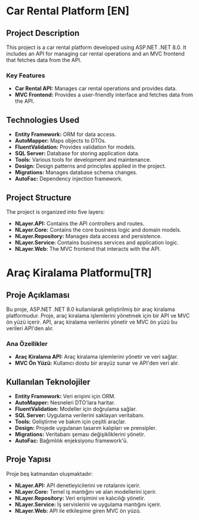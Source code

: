 # Car Rental Platform [EN]

## Project Description

This project is a car rental platform developed using ASP.NET .NET 8.0. It includes an API for managing car rental operations and an MVC frontend that fetches data from the API.

### Key Features
- **Car Rental API:** Manages car rental operations and provides data.
- **MVC Frontend:** Provides a user-friendly interface and fetches data from the API.

## Technologies Used

- **Entity Framework:** ORM for data access.
- **AutoMapper:** Maps objects to DTOs.
- **FluentValidation:** Provides validation for models.
- **SQL Server:** Database for storing application data.
- **Tools:** Various tools for development and maintenance.
- **Design:** Design patterns and principles applied in the project.
- **Migrations:** Manages database schema changes.
- **AutoFac:** Dependency injection framework.

## Project Structure

The project is organized into five layers:

- **NLayer.API:** Contains the API controllers and routes.
- **NLayer.Core:** Contains the core business logic and domain models.
- **NLayer.Repository:** Manages data access and persistence.
- **NLayer.Service:** Contains business services and application logic.
- **NLayer.Web:** The MVC frontend that interacts with the API.



# Araç Kiralama Platformu[TR]

## Proje Açıklaması

Bu proje, ASP.NET .NET 8.0 kullanılarak geliştirilmiş bir araç kiralama platformudur. Proje, araç kiralama işlemlerini yönetmek için bir API ve MVC ön yüzü içerir. API, araç kiralama verilerini yönetir ve MVC ön yüzü bu verileri API'den alır.

### Ana Özellikler
- **Araç Kiralama API:** Araç kiralama işlemlerini yönetir ve veri sağlar.
- **MVC Ön Yüzü:** Kullanıcı dostu bir arayüz sunar ve API'den veri alır.

## Kullanılan Teknolojiler

- **Entity Framework:** Veri erişimi için ORM.
- **AutoMapper:** Nesneleri DTO'lara haritar.
- **FluentValidation:** Modeller için doğrulama sağlar.
- **SQL Server:** Uygulama verilerini saklayan veritabanı.
- **Tools:** Geliştirme ve bakım için çeşitli araçlar.
- **Design:** Projede uygulanan tasarım kalıpları ve prensipler.
- **Migrations:** Veritabanı şeması değişikliklerini yönetir.
- **AutoFac:** Bağımlılık enjeksiyonu framework'ü.

## Proje Yapısı

Proje beş katmandan oluşmaktadır:

- **NLayer.API:** API denetleyicilerini ve rotalarını içerir.
- **NLayer.Core:** Temel iş mantığını ve alan modellerini içerir.
- **NLayer.Repository:** Veri erişimini ve kalıcılığı yönetir.
- **NLayer.Service:** İş servislerini ve uygulama mantığını içerir.
- **NLayer.Web:** API ile etkileşime giren MVC ön yüzü.

